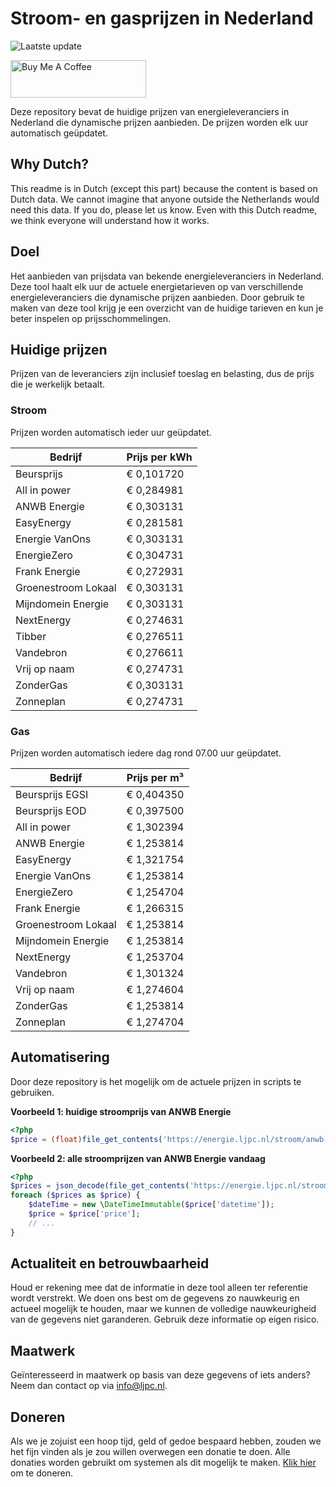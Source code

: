 # Stroom- en gasprijzen in Nederland

![Laatste update](https://img.shields.io/badge/laatste%20update-2024--10--31%2023%3A00%20CET-brightgreen)

<a href="https://www.buymeacoffee.com/Lars-" target="_blank"><img src="https://cdn.buymeacoffee.com/buttons/v2/default-orange.png" alt="Buy Me A Coffee" height="60" style="height: 60px !important;width: 217px !important;" ></a>

Deze repository bevat de huidige prijzen van energieleveranciers in Nederland die dynamische prijzen aanbieden. De prijzen worden elk uur automatisch geüpdatet.

## Why Dutch?

This readme is in Dutch (except this part) because the content is based on Dutch data. We cannot imagine that anyone outside the Netherlands would need this data. If you do, please let us know. Even with this Dutch readme, we think
everyone will understand how it works.

## Doel

Het aanbieden van prijsdata van bekende energieleveranciers in Nederland. Deze tool haalt elk uur de actuele energietarieven op van verschillende energieleveranciers die dynamische prijzen aanbieden. Door gebruik te maken van deze tool
krijg je een overzicht van de huidige tarieven en kun je beter inspelen op prijsschommelingen.

## Huidige prijzen

Prijzen van de leveranciers zijn inclusief toeslag en belasting, dus de prijs die je werkelijk betaalt.

### Stroom

Prijzen worden automatisch ieder uur geüpdatet.

 Bedrijf | Prijs per kWh 
---------|---------------
Beursprijs | € 0,101720
All in power | € 0,284981
ANWB Energie | € 0,303131
EasyEnergy | € 0,281581
Energie VanOns | € 0,303131
EnergieZero | € 0,304731
Frank Energie | € 0,272931
Groenestroom Lokaal | € 0,303131
Mijndomein Energie | € 0,303131
NextEnergy | € 0,274631
Tibber | € 0,276511
Vandebron | € 0,276611
Vrij op naam | € 0,274731
ZonderGas | € 0,303131
Zonneplan | € 0,274731


### Gas

Prijzen worden automatisch iedere dag rond 07.00 uur geüpdatet.

 Bedrijf | Prijs per m³ 
---------|--------------
Beursprijs EGSI | € 0,404350
Beursprijs EOD | € 0,397500
All in power | € 1,302394
ANWB Energie | € 1,253814
EasyEnergy | € 1,321754
Energie VanOns | € 1,253814
EnergieZero | € 1,254704
Frank Energie | € 1,266315
Groenestroom Lokaal | € 1,253814
Mijndomein Energie | € 1,253814
NextEnergy | € 1,253704
Vandebron | € 1,301324
Vrij op naam | € 1,274604
ZonderGas | € 1,253814
Zonneplan | € 1,274704


## Automatisering

Door deze repository is het mogelijk om de actuele prijzen in scripts te gebruiken.

**Voorbeeld 1: huidige stroomprijs van ANWB Energie**

```php
<?php
$price = (float)file_get_contents('https://energie.ljpc.nl/stroom/anwb-energie-nu.txt');

```

**Voorbeeld 2: alle stroomprijzen van ANWB Energie vandaag**

```php
<?php
$prices = json_decode(file_get_contents('https://energie.ljpc.nl/stroom/all-in-power-vandaag.json'),true);
foreach ($prices as $price) {
    $dateTime = new \DateTimeImmutable($price['datetime']);
    $price = $price['price'];
    // ...
}
```

## Actualiteit en betrouwbaarheid

Houd er rekening mee dat de informatie in deze tool alleen ter referentie wordt verstrekt. We doen ons best om de gegevens zo nauwkeurig en actueel mogelijk te houden, maar we kunnen de volledige nauwkeurigheid van de gegevens niet
garanderen. Gebruik deze informatie op eigen risico.

## Maatwerk

Geïnteresseerd in maatwerk op basis van deze gegevens of iets anders? Neem dan contact op
via [info@ljpc.nl](mailto:info@ljpc.nl?subject=Energie%20prijzen).

## Doneren

Als we je zojuist een hoop tijd, geld of gedoe bespaard hebben, zouden we het fijn vinden als je zou willen overwegen een
donatie te doen. Alle donaties worden gebruikt om systemen als dit mogelijk te
maken. [Klik hier](https://www.buymeacoffee.com/Lars-) om te doneren.
